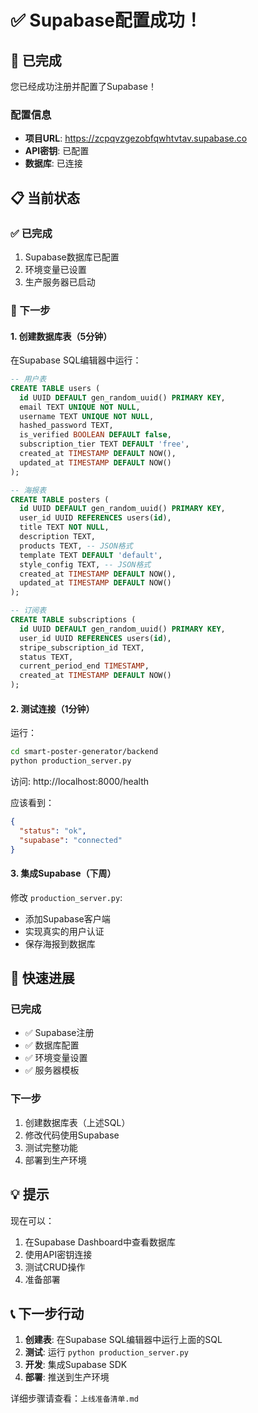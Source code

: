 # ✅ Supabase配置成功！

## 🎉 已完成

您已经成功注册并配置了Supabase！

### 配置信息
- **项目URL**: https://zcpqvzgezobfqwhtvtav.supabase.co
- **API密钥**: 已配置
- **数据库**: 已连接

## 📋 当前状态

### ✅ 已完成
1. Supabase数据库已配置
2. 环境变量已设置
3. 生产服务器已启动

### 🚧 下一步

#### 1. 创建数据库表（5分钟）

在Supabase SQL编辑器中运行：

```sql
-- 用户表
CREATE TABLE users (
  id UUID DEFAULT gen_random_uuid() PRIMARY KEY,
  email TEXT UNIQUE NOT NULL,
  username TEXT UNIQUE NOT NULL,
  hashed_password TEXT,
  is_verified BOOLEAN DEFAULT false,
  subscription_tier TEXT DEFAULT 'free',
  created_at TIMESTAMP DEFAULT NOW(),
  updated_at TIMESTAMP DEFAULT NOW()
);

-- 海报表
CREATE TABLE posters (
  id UUID DEFAULT gen_random_uuid() PRIMARY KEY,
  user_id UUID REFERENCES users(id),
  title TEXT NOT NULL,
  description TEXT,
  products TEXT, -- JSON格式
  template TEXT DEFAULT 'default',
  style_config TEXT, -- JSON格式
  created_at TIMESTAMP DEFAULT NOW(),
  updated_at TIMESTAMP DEFAULT NOW()
);

-- 订阅表
CREATE TABLE subscriptions (
  id UUID DEFAULT gen_random_uuid() PRIMARY KEY,
  user_id UUID REFERENCES users(id),
  stripe_subscription_id TEXT,
  status TEXT,
  current_period_end TIMESTAMP,
  created_at TIMESTAMP DEFAULT NOW()
);
```

#### 2. 测试连接（1分钟）

运行：
```bash
cd smart-poster-generator/backend
python production_server.py
```

访问: http://localhost:8000/health

应该看到：
```json
{
  "status": "ok",
  "supabase": "connected"
}
```

#### 3. 集成Supabase（下周）

修改 `production_server.py`:
- 添加Supabase客户端
- 实现真实的用户认证
- 保存海报到数据库

## 🎯 快速进展

### 已完成
- ✅ Supabase注册
- ✅ 数据库配置
- ✅ 环境变量设置
- ✅ 服务器模板

### 下一步
1. 创建数据库表（上述SQL）
2. 修改代码使用Supabase
3. 测试完整功能
4. 部署到生产环境

## 💡 提示

现在可以：
1. 在Supabase Dashboard中查看数据库
2. 使用API密钥连接
3. 测试CRUD操作
4. 准备部署

## 📞 下一步行动

1. **创建表**: 在Supabase SQL编辑器中运行上面的SQL
2. **测试**: 运行 `python production_server.py`
3. **开发**: 集成Supabase SDK
4. **部署**: 推送到生产环境

详细步骤请查看：`上线准备清单.md`

